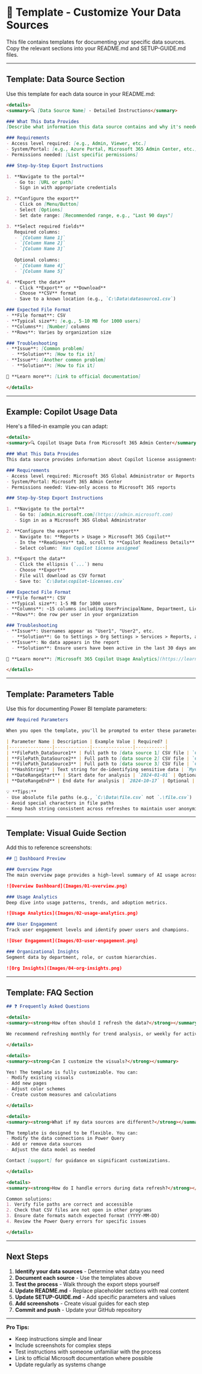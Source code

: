 # 📝 Template - Customize Your Data Sources

This file contains templates for documenting your specific data sources. Copy the relevant sections into your README.md and SETUP-GUIDE.md files.

---

## Template: Data Source Section

Use this template for each data source in your README.md:

```markdown
<details>
<summary>🔍 [Data Source Name] - Detailed Instructions</summary>

### What This Data Provides
[Describe what information this data source contains and why it's needed]

### Requirements
- Access level required: [e.g., Admin, Viewer, etc.]
- System/Portal: [e.g., Azure Portal, Microsoft 365 Admin Center, etc.]
- Permissions needed: [List specific permissions]

### Step-by-Step Export Instructions

1. **Navigate to the portal**
   - Go to: [URL or path]
   - Sign in with appropriate credentials

2. **Configure the export**
   - Click on [Menu/Button]
   - Select [Options]
   - Set date range: [Recommended range, e.g., "Last 90 days"]

3. **Select required fields**
   Required columns:
   - `[Column Name 1]`
   - `[Column Name 2]`
   - `[Column Name 3]`
   
   Optional columns:
   - `[Column Name 4]`
   - `[Column Name 5]`

4. **Export the data**
   - Click **Export** or **Download**
   - Choose **CSV** format
   - Save to a known location (e.g., `C:\Data\datasource1.csv`)

### Expected File Format
- **File format**: CSV
- **Typical size**: [e.g., 5-10 MB for 1000 users]
- **Columns**: [Number] columns
- **Rows**: Varies by organization size

### Troubleshooting
- **Issue**: [Common problem]
  - **Solution**: [How to fix it]
- **Issue**: [Another common problem]
  - **Solution**: [How to fix it]

📖 **Learn more**: [Link to official documentation]

</details>
```

---

## Example: Copilot Usage Data

Here's a filled-in example you can adapt:

```markdown
<details>
<summary>🔍 Copilot Usage Data from Microsoft 365 Admin Center</summary>

### What This Data Provides
This data source provides information about Copilot license assignments and user readiness across your organization.

### Requirements
- Access level required: Microsoft 365 Global Administrator or Reports Reader
- System/Portal: Microsoft 365 Admin Center
- Permissions needed: View-only access to Microsoft 365 reports

### Step-by-Step Export Instructions

1. **Navigate to the portal**
   - Go to: [admin.microsoft.com](https://admin.microsoft.com)
   - Sign in as a Microsoft 365 Global Administrator

2. **Configure the export**
   - Navigate to: **Reports > Usage > Microsoft 365 Copilot**
   - In the **Readiness** tab, scroll to **Copilot Readiness Details**
   - Select column: `Has Copilot license assigned`

3. **Export the data**
   - Click the ellipsis (`...`) menu
   - Choose **Export**
   - File will download as CSV format
   - Save to: `C:\Data\copilot-licenses.csv`

### Expected File Format
- **File format**: CSV
- **Typical size**: 1-5 MB for 1000 users
- **Columns**: ~15 columns including UserPrincipalName, Department, LicenseStatus
- **Rows**: One row per user in your organization

### Troubleshooting
- **Issue**: Usernames appear as "User1", "User2", etc.
  - **Solution**: Go to Settings > Org Settings > Services > Reports, and deselect "Display concealed user names"
- **Issue**: No data appears in the report
  - **Solution**: Ensure users have been active in the last 30 days and wait 24-48 hours for data refresh

📖 **Learn more**: [Microsoft 365 Copilot Usage Analytics](https://learn.microsoft.com/microsoft-365/admin/activity-reports/microsoft-365-copilot-usage)

</details>
```

---

## Template: Parameters Table

Use this for documenting Power BI template parameters:

```markdown
### Required Parameters

When you open the template, you'll be prompted to enter these parameters:

| Parameter Name | Description | Example Value | Required? |
|----------------|-------------|---------------|-----------|
| **FilePath_DataSource1** | Full path to [data source 1] CSV file | `C:\Data\source1.csv` | Yes |
| **FilePath_DataSource2** | Full path to [data source 2] CSV file | `C:\Data\source2.csv` | Yes |
| **FilePath_DataSource3** | Full path to [data source 3] CSV file | `C:\Data\source3.csv` | Yes |
| **HashString** | Text string for de-identifying sensitive data | `MyCompany2024` | Optional |
| **DateRangeStart** | Start date for analysis | `2024-01-01` | Optional |
| **DateRangeEnd** | End date for analysis | `2024-10-17` | Optional |

💡 **Tips:**
- Use absolute file paths (e.g., `C:\Data\file.csv` not `.\file.csv`)
- Avoid special characters in file paths
- Keep hash string consistent across refreshes to maintain user anonymization
```

---

## Template: Visual Guide Section

Add this to reference screenshots:

```markdown
## 📸 Dashboard Preview

### Overview Page
The main overview page provides a high-level summary of AI usage across your organization.

![Overview Dashboard](Images/01-overview.png)

### Usage Analytics
Deep dive into usage patterns, trends, and adoption metrics.

![Usage Analytics](Images/02-usage-analytics.png)

### User Engagement
Track user engagement levels and identify power users and champions.

![User Engagement](Images/03-user-engagement.png)

### Organizational Insights
Segment data by department, role, or custom hierarchies.

![Org Insights](Images/04-org-insights.png)
```

---

## Template: FAQ Section

```markdown
## ❓ Frequently Asked Questions

<details>
<summary><strong>How often should I refresh the data?</strong></summary>

We recommend refreshing monthly for trend analysis, or weekly for active monitoring during rollout phases.

</details>

<details>
<summary><strong>Can I customize the visuals?</strong></summary>

Yes! The template is fully customizable. You can:
- Modify existing visuals
- Add new pages
- Adjust color schemes
- Create custom measures and calculations

</details>

<details>
<summary><strong>What if my data sources are different?</strong></summary>

The template is designed to be flexible. You can:
- Modify the data connections in Power Query
- Add or remove data sources
- Adjust the data model as needed

Contact [support] for guidance on significant customizations.

</details>

<details>
<summary><strong>How do I handle errors during data refresh?</strong></summary>

Common solutions:
1. Verify file paths are correct and accessible
2. Check that CSV files are not open in other programs
3. Ensure date formats match expected format (YYYY-MM-DD)
4. Review the Power Query errors for specific issues

</details>
```

---

## Next Steps

1. **Identify your data sources** - Determine what data you need
2. **Document each source** - Use the templates above
3. **Test the process** - Walk through the export steps yourself
4. **Update README.md** - Replace placeholder sections with real content
5. **Update SETUP-GUIDE.md** - Add specific parameters and values
6. **Add screenshots** - Create visual guides for each step
7. **Commit and push** - Update your GitHub repository

---

**Pro Tips:**
- Keep instructions simple and linear
- Include screenshots for complex steps
- Test instructions with someone unfamiliar with the process
- Link to official Microsoft documentation where possible
- Update regularly as systems change
